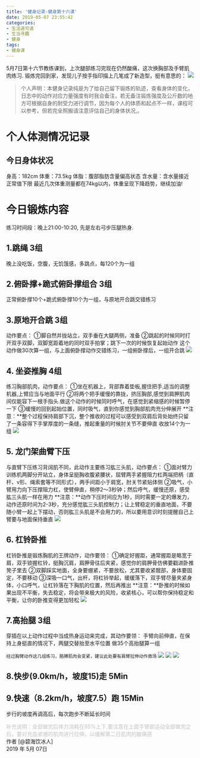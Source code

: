 ```yaml
---
title: '健身记录-健身第十六课'
date: 2019-05-07 23:55:42
categories:
- 生活道可道
- 生当寻趣
- 健身
tags:
- 健身课
---
```



5月7日第十六节教练课到，上次腿部练习完现在仍然酸痛，这次换胸部及手臂肌肉练习.
锻炼完回到家，发现儿子按手指印描上几笔成了新造型，挺有意思的：
![](https://raw.githubusercontent.com/liruixue/muqiaosite/master/images/life-gym/class16-home.jpeg)
<!-- more -->
>个人声明：本健身记录纯是为了给自己留下锻炼的轨迹，查看身体的变化，日志中的动作对应力量强度有时我会备注，若无备注锻炼强度及公斤数的地方可根据自身的耐受力进行调节，因为每个人的体质和起点不一样，课程可以参考，但若完全照搬请注意评估自己的身体状况,。


#  个人体测情况记录
##  今日身体状况
身高：182cm
体重：73.5kg
体脂：腹部脂肪含量偏高状态
含水量：含水量接近正常值下限
最近几次体重测量都在74kg以内，体重呈现下降趋势，继续加油!
#  今日锻炼内容
练习时间段：晚上21:00-10:20, 先是左右弓步压腿热身.
##  1.跳绳   3组
晚上没吃饭，空腹，无饥饿感，多跳点，每120个为一组
##  2.俯卧撑+跪式俯卧撑组合   3组
正常俯卧撑10个+跪式俯卧撑10个为一组，与原地开合跳交错练习
##  3.原地开合跳   3组
动作要点：
①脚自然并拢站立，双手垂在大腿两侧，准备
②跳起的时候同时打开双手双脚，双脚宽距着地的同时双手拍掌；跳下一次的时候恢复起始动作
这个动作做30次算一组，与上面俯卧撑动作交错练习，一组俯卧撑后，一组开合跳
![](https://raw.githubusercontent.com/liruixue/muqiaosite/master/images/life-gym/class1-jump-papa.gif)
##  4. 坐姿推胸  4组
练习胸部肌肉，动作要点：
①坐在机器上，背部靠着垫板,握住把手,适当的调整机器,上臂应当与地面平行
②将两个把手缓慢的靠拢，挤压胸部,感觉到肩胛肌肉间仅能容下一根手指头.做这个动作的时候同时呼气，在感觉到紧缩感的时候暂停一下
③缓慢的回到起始位置，同时吸气，直到你感觉到胸部肌肉充分伸展开
**注意：**整个过程保持肩部下沉，整个推收的过程可以感受到双肩后背处始终只留了一条容得下手掌厚度的一条缝，推起重量的时候肘关节不要伸直
收放14个为一组
![](https://raw.githubusercontent.com/liruixue/muqiaosite/master/images/life-gym/class4-seat-chest.jpg)
##  5. 龙门架曲臂下压
与直臂下压练习背阔肌不同，此动作主要练习肱三头肌，动作要点：
①面对臂力训练机两脚分开站立，身体呈挺胸收腹紧腰状，屈臂两手紧握阻力杠两端把柄（直杆、v形、绳索套等不同形式），两手间距小于肩宽，肘关节紧贴体侧
②吸气，小臂用力向下压撑阻力杠，使臂伸直，稍停2～3秒钟；然后呼气，缓慢还原，感受肱三头肌一样在用力
**注意：**动作下压时间应为1秒，同时需要一定的爆发力，动作还原时间为2-3秒，充分感觉肱三头肌控制力；让上臂稳定的垂直地面，不要随小臂一起上下摆动，否则肱三头肌是不会用力的，所以要用意识时刻提醒自己上臂要与地面保持垂直
![](https://raw.githubusercontent.com/liruixue/muqiaosite/master/images/life-gym/class16-gongsan.gif)
##  6. 杠铃卧推
杠铃卧推是锻炼胸肌的王牌动作，动作要领：
①确定好握距，通常握距是略宽于肩，双手锁握杠铃，挺胸沉肩，肩胛骨往后夹紧，感觉你的肩胛骨仿佛要戳进卧推凳子里去
②双脚踩实地面，全身要绷紧，不要放松，尤其要收紧髋部，身体要固定，不要移动
③深吸一口气，出杆，将杠铃举起，缓缓落下，双手臂尽量夹紧身体，小口呼气，让杠铃落在下胸肌的位置，然后再推出
**注意：**卧推的时候如果出现不平衡，失去稳定，将会带来极大的风险，收紧核心，可以帮你保持稳定和平衡，让你的卧推变得更加轻松
![](https://raw.githubusercontent.com/liruixue/muqiaosite/master/images/life-gym/class16-gangling-wotui.gif)
##  7.高抬腿   3组
穿插在以上动作过程中当成热身运动来完成，其动作要领：
手臂向前伸直，在保持上身挺直的情况下，两腿交替抬至水平位置
做35个高抬腿算一组

`经过胸臂动作这几组练习，胳膊肌肉会变紧，建议此处要有肩臂拉伸动作救场`
![](https://raw.githubusercontent.com/liruixue/muqiaosite/master/images/life-gym/class10-lashen1.jpeg)
![](https://raw.githubusercontent.com/liruixue/muqiaosite/master/images/life-gym/class10-lashen2.jpeg)
![](https://raw.githubusercontent.com/liruixue/muqiaosite/master/images/life-gym/class10-lashen3.jpeg)

##  8.快步(9.0km/h，坡度15)走          5Min
##  9.快速（8.2km/h，坡度7.5）跑          15Min
步行的坡度再调高后，每次跑步不断延长时间


<font color=#c3c3c3>补充说明：全部做完后体力消耗在85%上下,要注意在上面手臂部运动全部做完之后，要对充血紧绷的肌肉进行拉伸，以缓解第二日肌肉的酸痛感</font>
</br>
作者 [@碧海饮冰人]    
2019 年 5月 07日    



